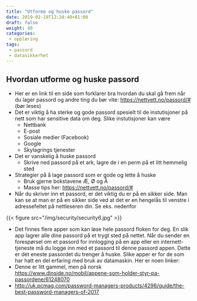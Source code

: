 ```yaml
---
title: "Utforme og huske passord"
date: 2019-02-19T12:34:40+01:00
draft: false
weight: 40
categories:
 - opplæring
tags:
 - passord
 - datasikkerhet
---
```

## Hvordan utforme og huske passord

- Her er en link til en side som forklarer bra hvordan du skal gå frem når du lager passord og andre ting du bør vite: https://nettvett.no/passord/# (bør leses)
- Det er viktig å ha sterke og gode passord spesielt til de instutisjoner på nett som har sensitive data om deg. Slike instutisjoner kan være
  - Nettbank
  - E-post
  - Sosiale medier (Facebook)
  - Google
  - Skylagrings tjenester
- Det er vanskelig å huske passord
  - Skrive ned passord på et ark, lagre de i en perm på et litt hemmelig sted
- Strategier på å lage passord som er gode og lette å huske
  - Bruk gjerne bokstavene Æ, Ø og Å
  - Masse tips her: https://nettvett.no/passord/#
- Når du skriver inn et passord, er det viktig du er på en sikker side. Man kan se at man er på en sikker side ved at det er en hengelås til venstre i adressefeltet på nettleseren din. Se eks. nedenfor

{{< figure src="/img/security/security6.jpg" >}}


- Det finnes flere apper som kan løse hele passord floken for deg. En slik app lagrer alle dine passord på et trygt sted på nettet. Når du sender en forespørsel om et passord for innlogging på en app eller en internett-tjeneste må du logge inn med et passord til denne passord appen. Dette er det eneste passordet du trenger å huske. Slike apper er for de som har hatt en del erfaring med bruk av datamaskin. Her er noen linker:
- Denne er litt gammel, men på norsk https://www.dinside.no/mobil/appene-som-holder-styr-pa-passordene/61248070
- http://uk.pcmag.com/password-managers-products/4296/guide/the-best-password-managers-of-2017

